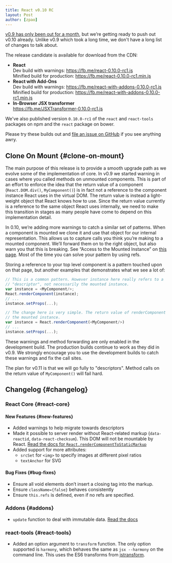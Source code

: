 ```yaml
---
title: React v0.10 RC
layout: Post
author: [zpao]
---
```


[v0.9 has only been out for a month](/blog/2014/02/20/react-v0.9.html), but we’re getting ready to push out v0.10 already. Unlike v0.9 which took a long time, we don't have a long list of changes to talk about.

The release candidate is available for download from the CDN:

- **React**  
  Dev build with warnings: <https://fb.me/react-0.10.0-rc1.js>  
  Minified build for production: <https://fb.me/react-0.10.0-rc1.min.js>
- **React with Add-Ons**  
  Dev build with warnings: <https://fb.me/react-with-addons-0.10.0-rc1.js>  
  Minified build for production: <https://fb.me/react-with-addons-0.10.0-rc1.min.js>
- **In-Browser JSX transformer**  
  <https://fb.me/JSXTransformer-0.10.0-rc1.js>

We've also published version `0.10.0-rc1` of the `react` and `react-tools` packages on npm and the `react` package on bower.

Please try these builds out and [file an issue on GitHub](https://github.com/facebook/react/issues/new) if you see anything awry.

## Clone On Mount {#clone-on-mount}

The main purpose of this release is to provide a smooth upgrade path as we evolve some of the implementation of core. In v0.9 we started warning in cases where you called methods on unmounted components. This is part of an effort to enforce the idea that the return value of a component (`React.DOM.div()`, `MyComponent()`) is in fact not a reference to the component instance React uses in the virtual DOM. The return value is instead a light-weight object that React knows how to use. Since the return value currently is a reference to the same object React uses internally, we need to make this transition in stages as many people have come to depend on this implementation detail.

In 0.10, we’re adding more warnings to catch a similar set of patterns. When a component is mounted we clone it and use that object for our internal representation. This allows us to capture calls you think you’re making to a mounted component. We’ll forward them on to the right object, but also warn you that this is breaking. See “Access to the Mounted Instance” on [this page](https://fb.me/react-warning-descriptors). Most of the time you can solve your pattern by using refs.

Storing a reference to your top level component is a pattern touched upon on that page, but another examples that demonstrates what we see a lot of:

```js
// This is a common pattern. However instance here really refers to a
// "descriptor", not necessarily the mounted instance.
var instance = <MyComponent/>;
React.renderComponent(instance);
// ...
instance.setProps(...);

// The change here is very simple. The return value of renderComponent will be
// the mounted instance.
var instance = React.renderComponent(<MyComponent/>)
// ...
instance.setProps(...);
```

These warnings and method forwarding are only enabled in the development build. The production builds continue to work as they did in v0.9. We strongly encourage you to use the development builds to catch these warnings and fix the call sites.

The plan for v0.11 is that we will go fully to "descriptors". Method calls on the return value of `MyComponent()` will fail hard.

## Changelog {#changelog}

### React Core {#react-core}

#### New Features {#new-features}

- Added warnings to help migrate towards descriptors
- Made it possible to server render without React-related markup (`data-reactid`, `data-react-checksum`). This DOM will not be mountable by React. [Read the docs for `React.renderComponentToStaticMarkup`](/docs/top-level-api.html#react.rendercomponenttostaticmarkup)
- Added support for more attributes:
  - `srcSet` for `<img>` to specify images at different pixel ratios
  - `textAnchor` for SVG

#### Bug Fixes {#bug-fixes}

- Ensure all void elements don’t insert a closing tag into the markup.
- Ensure `className={false}` behaves consistently
- Ensure `this.refs` is defined, even if no refs are specified.

### Addons {#addons}

- `update` function to deal with immutable data. [Read the docs](/docs/update.html)

### react-tools {#react-tools}

- Added an option argument to `transform` function. The only option supported is `harmony`, which behaves the same as `jsx --harmony` on the command line. This uses the ES6 transforms from [jstransform](https://github.com/facebook/jstransform).
